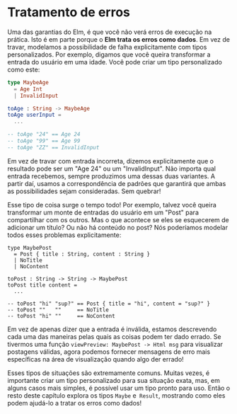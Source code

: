 <!-- # Error Handling

One of the guarantees of Elm is that you will not see runtime errors in practice. This is partly because **Elm treats errors as data**. Rather than crashing, we model the possibility of failure explicitly with custom types. For example, say you want to turn user input into a age. You might create a custom type like this:

-->

# Tratamento de erros

Uma das garantias do Elm, é que você não verá erros de execução na prática. Isto é em parte porque o **Elm trata os erros como dados**. Em vez de travar, modelamos a possibilidade de falha explicitamente com tipos personalizados. Por exemplo, digamos que você queira transformar a entrada do usuário em uma idade. Você pode criar um tipo personalizado como este:

<!-- 
```elm
type MaybeAge
  = Age Int
  | InvalidInput

toAge : String -> MaybeAge
toAge userInput =
  ...

-- toAge "24" == Age 24
-- toAge "99" == Age 99
-- toAge "ZZ" == InvalidInput
```
-->

```elm
type MaybeAge
  = Age Int
  | InvalidInput

toAge : String -> MaybeAge
toAge userInput =
  ...

-- toAge "24" == Age 24
-- toAge "99" == Age 99
-- toAge "ZZ" == InvalidInput
```

<!-- Instead of crashing on bad input, we say explicitly that the result may be an `Age 24` or an `InvalidInput`. No matter what input we get, we always produce one of these two variants. From there, we use pattern matching which will ensure that both possibilities are accounted for. No crashing! -->

Em vez de travar com entrada incorreta, dizemos explicitamente que o resultado pode ser um "Age 24" ou um "InvalidInput". Não importa qual entrada recebemos, sempre produzimos uma dessas duas variantes. A partir daí, usamos a correspondência de padrões que garantirá que ambas as possibilidades sejam consideradas. Sem quebrar!

<!-- This kind of thing comes up all the time! For example, maybe you want to turn a bunch of user input into a `Post` to share with others. But what happens if they forget to add a title? Or there is no content in the post? We could model all these problems explicitly: -->

Esse tipo de coisa surge o tempo todo! Por exemplo, talvez você queira transformar um monte de entradas do usuário em um "Post" para compartilhar com os outros. Mas o que acontece se eles se esquecerem de adicionar um título? Ou não há conteúdo no post? Nós poderíamos modelar todos esses problemas explicitamente:

<!-- ```
type MaybePost
  = Post { title : String, content : String }
  | NoTitle
  | NoContent

toPost : String -> String -> MaybePost
toPost title content =
  ...

-- toPost "hi" "sup?" == Post { title = "hi", content = "sup?" }
-- toPost ""   ""     == NoTitle
-- toPost "hi" ""     == NoContent
``` -->

```
type MaybePost
  = Post { title : String, content : String }
  | NoTitle
  | NoContent

toPost : String -> String -> MaybePost
toPost title content =
  ...

-- toPost "hi" "sup?" == Post { title = "hi", content = "sup?" }
-- toPost ""   ""     == NoTitle
-- toPost "hi" ""     == NoContent
```

<!-- Instead of just saying that the input is invalid, we are describing each of the ways things might have gone wrong. If we have a `viewPreview : MaybePost -> Html msg` function to preview valid posts, now we can give more specific error messages in the preview area when something goes wrong! -->

Em vez de apenas dizer que a entrada é inválida, estamos descrevendo cada uma das maneiras pelas quais as coisas podem ter dado errado. Se tivermos uma função `viewPreview: MaybePost -> Html msg` para visualizar postagens válidas, agora podemos fornecer mensagens de erro mais específicas na área de visualização quando algo der errado!

<!-- These kinds of situations are extremely common. It is often valuable to create a custom type for your exact situation, but in some of the simpler cases, you can use an off-the-shelf type instead. So the rest of this chapter explores the `Maybe` and `Result` types, showing how they can help you treat errors as data! -->

Esses tipos de situações são extremamente comuns. Muitas vezes, é importante criar um tipo personalizado para sua situação exata, mas, em alguns casos mais simples, é possível usar um tipo pronto para uso. Então o resto deste capítulo explora os tipos `Maybe` e` Result`, mostrando como eles podem ajudá-lo a tratar os erros como dados!
